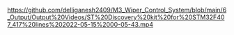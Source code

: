 https://github.com/delliganesh2409/M3_Wiper_Control_System/blob/main/6_Output/Output%20Videos/ST%20Discovery%20kit%20for%20STM32F407_417%20lines%202022-05-15%2000-05-43.mp4
